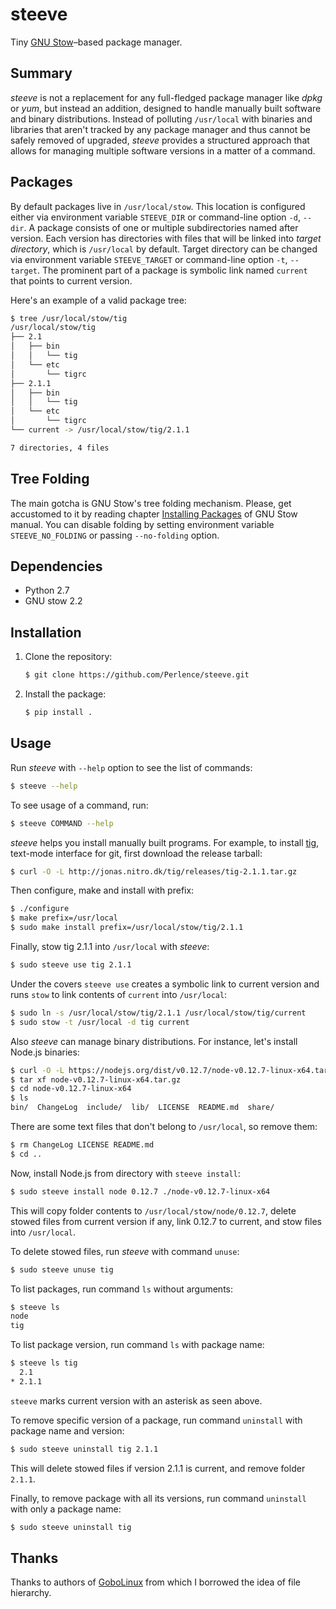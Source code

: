 # steeve

Tiny [GNU Stow](https://www.gnu.org/software/stow/)–based package manager.


## Summary

*steeve* is not a replacement for any full-fledged package manager like *dpkg* or *yum*, but instead an addition, designed to handle manually built software and binary distributions. Instead of polluting `/usr/local` with binaries and libraries that aren't tracked by any package manager and thus cannot be safely removed of upgraded, *steeve* provides a structured approach that allows for managing multiple software versions in a matter of a command.


## Packages

By default packages live in `/usr/local/stow`. This location is configured either via environment variable `STEEVE_DIR` or command-line option `-d`, `--dir`. A package consists of one or multiple subdirectories named after version. Each version has directories with files that will be linked into *target directory*, which is `/usr/local` by default. Target directory can be changed via environment variable `STEEVE_TARGET` or command-line option `-t`, `--target`. The prominent part of a package is symbolic link named `current` that points to current version.

Here's an example of a valid package tree:

```bash
$ tree /usr/local/stow/tig
/usr/local/stow/tig
├── 2.1
│   ├── bin
│   │   └── tig
│   └── etc
│       └── tigrc
├── 2.1.1
│   ├── bin
│   │   └── tig
│   └── etc
│       └── tigrc
└── current -> /usr/local/stow/tig/2.1.1

7 directories, 4 files
```


## Tree Folding

The main gotcha is GNU Stow's tree folding mechanism. Please, get accustomed to it by reading chapter [Installing Packages](http://www.gnu.org/software/stow/manual/stow.html#Installing-Packages) of GNU Stow manual. You can disable folding by setting environment variable `STEEVE_NO_FOLDING` or passing `--no-folding` option.


## Dependencies

- Python 2.7
- GNU stow 2.2


## Installation

1.  Clone the repository:

    ```bash
    $ git clone https://github.com/Perlence/steeve.git
    ```

2.  Install the package:

    ```bash
    $ pip install .
    ```


## Usage

Run *steeve* with `--help` option to see the list of commands:

```bash
$ steeve --help
```

To see usage of a command, run:

```bash
$ steeve COMMAND --help
```

*steeve* helps you install manually built programs. For example, to install [tig](http://jonas.nitro.dk/tig/), text-mode interface for git, first download the release tarball:

```bash
$ curl -O -L http://jonas.nitro.dk/tig/releases/tig-2.1.1.tar.gz
```

Then configure, make and install with prefix:

```bash
$ ./configure
$ make prefix=/usr/local
$ sudo make install prefix=/usr/local/stow/tig/2.1.1
```

Finally, stow tig 2.1.1 into `/usr/local` with *steeve*:

```bash
$ sudo steeve use tig 2.1.1
```

Under the covers `steeve use` creates a symbolic link to current version and runs `stow` to link contents of `current` into `/usr/local`:

```bash
$ sudo ln -s /usr/local/stow/tig/2.1.1 /usr/local/stow/tig/current
$ sudo stow -t /usr/local -d tig current
```

Also *steeve* can manage binary distributions. For instance, let's install Node.js binaries:

```bash
$ curl -O -L https://nodejs.org/dist/v0.12.7/node-v0.12.7-linux-x64.tar.gz
$ tar xf node-v0.12.7-linux-x64.tar.gz
$ cd node-v0.12.7-linux-x64
$ ls
bin/  ChangeLog  include/  lib/  LICENSE  README.md  share/
```

There are some text files that don't belong to `/usr/local`, so remove them:

```bash
$ rm ChangeLog LICENSE README.md
$ cd ..
```

Now, install Node.js from directory with `steeve install`:

```bash
$ sudo steeve install node 0.12.7 ./node-v0.12.7-linux-x64
```

This will copy folder contents to `/usr/local/stow/node/0.12.7`, delete stowed files from current version if any, link 0.12.7 to current, and stow files into `/usr/local`.

To delete stowed files, run *steeve* with command `unuse`:

```bash
$ sudo steeve unuse tig
```

To list packages, run command `ls` without arguments:

```bash
$ steeve ls
node
tig
```

To list package version, run command `ls` with package name:

```bash
$ steeve ls tig
  2.1
* 2.1.1
```

`steeve` marks current version with an asterisk as seen above.

To remove specific version of a package, run command `uninstall` with package name and version:

```bash
$ sudo steeve uninstall tig 2.1.1
```

This will delete stowed files if version 2.1.1 is current, and remove folder `2.1.1`.

Finally, to remove package with all its versions, run command `uninstall` with only a package name:

```bash
$ sudo steeve uninstall tig
```


## Thanks

Thanks to authors of [GoboLinux](http://gobolinux.org/) from which I borrowed the idea of file hierarchy.
